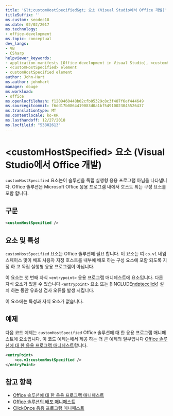 ```yaml
---
title: '&lt;customHostSpecified&gt; 요소 (Visual Studio에서 Office 개발)'
titleSuffix: ''
ms.custom: seodec18
ms.date: 02/02/2017
ms.technology:
- office-development
ms.topic: conceptual
dev_langs:
- VB
- CSharp
helpviewer_keywords:
- application manifests [Office development in Visual Studio], <customHostSpecified> element
- <customHostSpecified> element
- customHostSpecified element
author: John-Hart
ms.author: johnhart
manager: douge
ms.workload:
- office
ms.openlocfilehash: f1209460448b02cfb05329c8c3f487f6ef444649
ms.sourcegitcommit: f6dd17b0864419083d0a1bf54910023045526437
ms.translationtype: MT
ms.contentlocale: ko-KR
ms.lasthandoff: 12/27/2018
ms.locfileid: "53802613"
---
```

# <a name="ltcustomhostspecifiedgt-element-office-development-in-visual-studio"></a>&lt;customHostSpecified&gt; 요소 (Visual Studio에서 Office 개발)
  `customHostSpecified` 요소는이 솔루션을 독립 실행형 응용 프로그램 아님을 나타냅니다. Office 솔루션은 Microsoft Office 응용 프로그램 내에서 호스트 되는 구성 요소를 포함 합니다.

## <a name="syntax"></a>구문

```xml
<customHostSpecified />
```

## <a name="elements-and-attributes"></a>요소 및 특성
 `customHostSpecified` 요소는 Office 솔루션에 필요 합니다. 이 요소는 여 `co.v1` 네임 스페이스 및이 배포 사용자 지정 호스트를 내부에 배포 하는 구성 요소에 포함 되도록 지정 하 고 독립 실행형 응용 프로그램이 아닙니다.

 이 요소는 첫 번째 자식 `<entrypoint>` 응용 프로그램 매니페스트에 요소입니다. 다른 자식 요소가 있을 수 있습니다 `<entrypoint>` 요소 또는 [!INCLUDE[ndptecclick](../vsto/includes/ndptecclick-md.md)] 설치 하는 동안 유효성 검사 오류를 발생 시킵니다.

 이 요소에는 특성과 자식 요소가 없습니다.

## <a name="example"></a>예제
 다음 코드 예제는 `customHostSpecified` Office 솔루션에 대 한 응용 프로그램 매니페스트에 요소입니다. 이 코드 예제는에서 제공 하는 더 큰 예제의 일부입니다 [Office 솔루션에 대 한 응용 프로그램 매니페스트](../vsto/application-manifests-for-office-solutions.md)합니다.

```xml
<entryPoint>
    <co.v1:customHostSpecified />
</entryPoint>
```

## <a name="see-also"></a>참고 항목

- [Office 솔루션에 대 한 응용 프로그램 매니페스트](../vsto/application-manifests-for-office-solutions.md)
- [Office 솔루션의 배포 매니페스트](../vsto/deployment-manifests-for-office-solutions.md)
- [ClickOnce 응용 프로그램 매니페스트](../deployment/clickonce-application-manifest.md)
